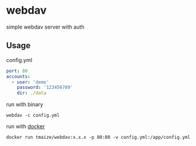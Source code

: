# webdav

simple webdav server with auth

## Usage

config.yml

```yml
port: 80
accounts:
  - user: 'demo'
    password: '123456789'
    dir: ./data
```

run with binary

```
webdav -c config.yml
```

run with [docker](https://registry.hub.docker.com/r/tmaize/webdav/tags)

```
docker run tmaize/webdav:x.x.x -p 80:80 -v config.yml:/app/config.yml
```
